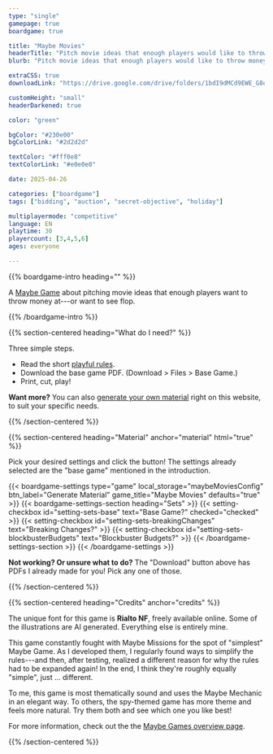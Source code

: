 ```yaml
---
type: "single"
gamepage: true
boardgame: true

title: "Maybe Movies"
headerTitle: "Pitch movie ideas that enough players would like to throw money at."
blurb: "Pitch movie ideas that enough players would like to throw money at, or see your money go down the drain after another flop."

extraCSS: true
downloadLink: "https://drive.google.com/drive/folders/1bdI9dMCd9EWE_G8oWUYl0g3h4lU3Hg08"

customHeight: "small"
headerDarkened: true

color: "green"

bgColor: "#230e00"
bgColorLink: "#2d2d2d"

textColor: "#fff0e8"
textColorLink: "#e0e0e0"

date: 2025-04-26

categories: ["boardgame"]
tags: ["bidding", "auction", "secret-objective", "holiday"]

multiplayermode: "competitive"
language: EN
playtime: 30
playercount: [3,4,5,6]
ages: everyone

---
```


{{% boardgame-intro heading="" %}}

A [Maybe Game](/maybe-games/) about pitching movie ideas that enough players want to throw money at---or want to see flop.

{{% /boardgame-intro %}}

{{% section-centered heading="What do I need?" %}}

Three simple steps.
* Read the short [playful rules](rules).
* Download the base game PDF. (Download > Files > Base Game.)
* Print, cut, play!

**Want more?** You can also [generate your own material](#material) right on this website, to suit your specific needs.

{{% /section-centered %}}

{{% section-centered heading="Material" anchor="material" html="true" %}}

<p>Pick your desired settings and click the button! The settings already selected are the "base game" mentioned in the introduction.</p>

{{< boardgame-settings type="game" local_storage="maybeMoviesConfig" btn_label="Generate Material" game_title="Maybe Movies" defaults="true" >}}
  {{< boardgame-settings-section heading="Sets" >}}
    {{< setting-checkbox id="setting-sets-base" text="Base Game?" checked="checked" >}}
    {{< setting-checkbox id="setting-sets-breakingChanges" text="Breaking Changes?" >}}
    {{< setting-checkbox id="setting-sets-blockbusterBudgets" text="Blockbuster Budgets?" >}}
  {{< /boardgame-settings-section >}}
{{< /boardgame-settings >}}

<p class="settings-remark"><strong>Not working? Or unsure what to do?</strong> The "Download" button above has PDFs I already made for you! Pick any one of those.</p>

{{% /section-centered %}}

{{% section-centered heading="Credits" anchor="credits" %}}

The unique font for this game is **Rialto NF**, freely available online. Some of the illustrations are AI generated. Everything else is entirely mine.

This game constantly fought with Maybe Missions for the spot of "simplest" Maybe Game. As I developed them, I regularly found ways to simplify the rules---and then, after testing, realized a different reason for why the rules had to be expanded again! In the end, I think they're roughly equally "simple", just ... different.

To me, this game is most thematically sound and uses the Maybe Mechanic in an elegant way. To others, the spy-themed game has more theme and feels more natural. Try them both and see which one you like best!

For more information, check out the the [Maybe Games overview page](/maybe-games/).

{{% /section-centered %}}
